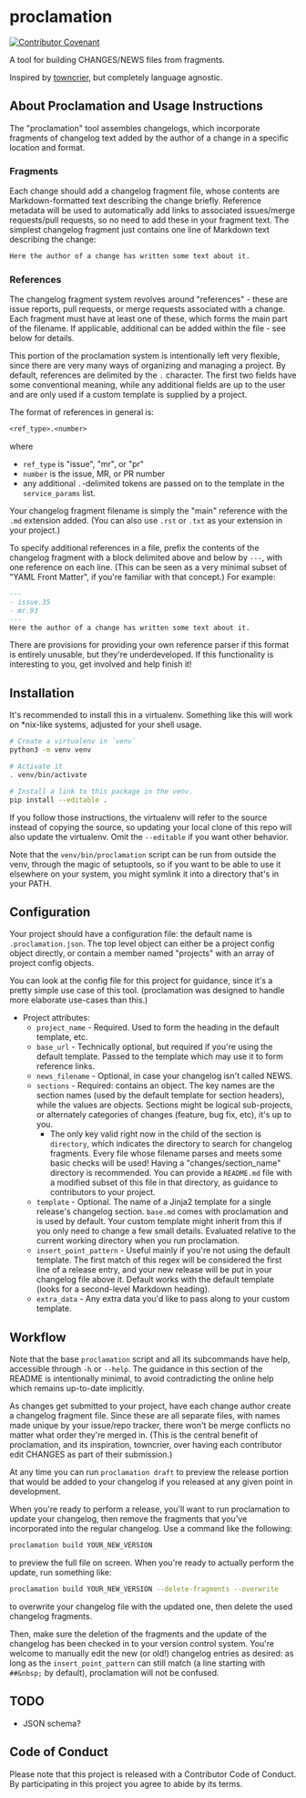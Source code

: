 # proclamation

[![Contributor Covenant](https://img.shields.io/badge/Contributor%20Covenant-v2.0%20adopted-ff69b4.svg)](code_of_conduct.md)

A tool for building CHANGES/NEWS files from fragments.

Inspired by [towncrier][], but completely language agnostic.

## About Proclamation and Usage Instructions

The "proclamation" tool assembles changelogs, which incorporate fragments of
changelog text added by the author of a change in a specific location and
format.

### Fragments

Each change should add a changelog fragment file, whose contents are
Markdown-formatted text describing the change briefly. Reference metadata will
be used to automatically add links to associated issues/merge requests/pull
requests, so no need to add these in your fragment text. The simplest changelog
fragment just contains one line of Markdown text describing the change:

```md
Here the author of a change has written some text about it.
```

### References

The changelog fragment system revolves around "references" - these are issue
reports, pull requests, or merge requests associated with a
change. Each fragment must have at least one of these, which forms the main part
of the filename. If applicable, additional can be added within the file - see
below for details.

This portion of the proclamation system is intentionally left very flexible,
since there are very many ways of organizing and managing a project. By default,
references are delimited by the `.` character. The first two fields have some
conventional meaning, while any additional fields are up to the user and are
only used if a custom template is supplied by a project.

The format of references in general is:

```txt
<ref_type>.<number>
```

where

- `ref_type` is "issue", "mr", or "pr"
- `number` is the issue, MR, or PR number
- any additional `.`-delimited tokens are passed on to the template in the
  `service_params` list.

Your changelog fragment filename is simply the "main" reference with the `.md`
extension added. (You can also use `.rst` or `.txt` as your extension in your
project.)

To specify additional references in a file, prefix the contents of the changelog
fragment with a block delimited above and below by `---`, with one reference on
each line. (This can be seen as a very minimal subset of "YAML Front Matter", if
you're familiar with that concept.) For example:

```md
---
- issue.35
- mr.93
---
Here the author of a change has written some text about it.
```

There are provisions for providing your own reference parser if this format is
entirely unusable, but they're underdeveloped. If this functionality is
interesting to you, get involved and help finish it!

## Installation

It's recommended to install this in a virtualenv. Something like this will work
on *nix-like systems, adjusted for your shell usage.

```bash
# Create a virtualenv in `venv`
python3 -m venv venv

# Activate it
. venv/bin/activate

# Install a link to this package in the venv.
pip install --editable .
```

If you follow those instructions, the virtualenv will refer to the source
instead of copying the source, so updating your local clone of this repo will
also update the virtualenv. Omit the `--editable` if you want other behavior.

Note that the `venv/bin/proclamation` script can be run from outside the venv,
through the magic of setuptools, so if you want to be able to use it elsewhere
on your system, you might symlink it into a directory that's in your PATH.

## Configuration

Your project should have a configuration file: the default name is
`.proclamation.json`. The top level object can either be a project config object
directly, or contain a member named "projects" with an array of project config
objects.

You can look at the config file for this project for guidance, since it's a
pretty simple use case of this tool. (proclamation was designed to handle more
elaborate use-cases than this.)

- Project attributes:
  - `project_name` - Required. Used to form the heading in the default template,
    etc.
  - `base_url` - Technically optional, but required if you're using the default
    template. Passed to the template which may use it to form reference links.
  - `news_filename` - Optional, in case your changelog isn't called NEWS.
  - `sections` - Required: contains an object. The key names are the section
    names (used by the default template for section headers), while the values
    are objects. Sections might be logical sub-projects, or alternately
    categories of changes (feature, bug fix, etc), it's up to you.
    - The only key valid right now in the child of the section is `directory`,
      which indicates the directory to search for changelog fragments. Every
      file whose filename parses and meets some basic checks will be used!
      Having a "changes/section_name" directory is recommended. You can provide
      a `README.md` file with a modified subset of this file in that directory,
      as guidance to contributors to your project.
  - `template` - Optional. The name of a Jinja2 template for a single release's
    changelog section. `base.md` comes with proclamation and is used by default.
    Your custom template might inherit from this if you only need to change a
    few small details. Evaluated relative to the current working directory when
    you run proclamation.
  - `insert_point_pattern` - Useful mainly if you're not using the default
    template. The first match of this regex will be considered the first line of
    a release entry, and your new release will be put in your changelog file
    above it. Default works with the default template (looks for a second-level
    Markdown heading).
  - `extra_data` - Any extra data you'd like to pass along to your custom
    template.

## Workflow

Note that the base `proclamation` script and all its subcommands have help,
accessible through `-h` or `--help`. The guidance in this section of the README
is intentionally minimal, to avoid contradicting the online help which remains
up-to-date implicitly.

As changes get submitted to your project, have each change author create a
changelog fragment file. Since these are all separate files, with names made
unique by your issue/repo tracker, there won't be merge conflicts no matter what
order they're merged in. (This is the central benefit of proclamation, and its
inspiration, towncrier, over having each contributor edit CHANGES as part of
their submission.)

At any time you can run `proclamation draft` to preview the release portion that
would be added to your changelog if you released at any given point in
development.

When you're ready to perform a release, you'll want to run proclamation to
update your changelog, then remove the fragments that you've incorporated into
the regular changelog. Use a command like the following:

```sh
proclamation build YOUR_NEW_VERSION
```

to preview the full file on screen. When you're ready to actually perform the
update, run something like:

```sh
proclamation build YOUR_NEW_VERSION --delete-fragments --overwrite
```

to overwrite your changelog file with the updated one, then delete the used
changelog fragments.

Then, make sure the deletion of the fragments and the update of the changelog
has been checked in to your version control system. You're welcome to manually
edit the new (or old!) changelog entries as desired: as long as the
`insert_point_pattern` can still match (a line starting with `##&nbsp;` by
default), proclamation will not be confused.

## TODO

- JSON schema?

## Code of Conduct

Please note that this project is released with a Contributor Code of Conduct. By
participating in this project you agree to abide by its terms.


[towncrier]: https://github.com/hawkowl/towncrier
